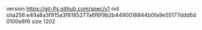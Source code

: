 version https://git-lfs.github.com/spec/v1
oid sha256:e49a8a3f915a3f6185277a6f6f9b2b4490018844b0fa9e55177ddd6d0100e8f6
size 1202
